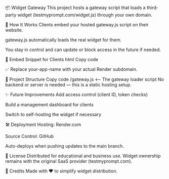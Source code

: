 📦 Widget Gateway
This project hosts a gateway script that loads a third-party widget (testmyprompt.com/widget.js) through your own domain.

🚀 How It Works
Clients embed your hosted gateway.js script on their website.

gateway.js automatically loads the real widget for them.

You stay in control and can update or block access in the future if needed.

📄 Embed Snippet for Clients
html
Copy code
<script src="https://your-app-name.onrender.com/gateway.js"></script>
✅ Replace your-app-name with your actual Render subdomain.

📂 Project Structure
Copy code
/gateway.js  <-- The gateway loader script
No backend or server is needed — this is a static hosting setup.

✨ Future Improvements
Add access control (client ID, token checks)

Build a management dashboard for clients

Switch to self-hosting the widget if necessary

🛠️ Deployment
Hosting: Render.com

Source Control: GitHub

Auto-deploys when pushing updates to the main branch.

📢 License
Distributed for educational and business use.
Widget ownership remains with the original SaaS provider (testmyprompt.com).

🙌 Credits
Made with ❤️ to simplify widget distribution.
